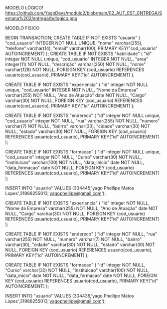 MODELO LÓGICO!
https://github.com/YagoDevs/modulo2/blob/main/02_AUT_EST_ENTREGA/Semana%202/entrega/bdlogico.png



MODELO FISICO

BEGIN TRANSACTION;
CREATE TABLE IF NOT EXISTS "usuario" (
    "cod_usuario"	INTEGER NOT NULL UNIQUE,
    "nome"	varchar(255),
    "telefone"	varchar(14),
    "email"	varchar(100),
    PRIMARY KEY("cod_usuario" AUTOINCREMENT)
);
CREATE TABLE IF NOT EXISTS "habilidade" (
    "id"	integer NOT NULL unique,
    "cod_usuario"	INTEGER NOT NULL,
    "area"	integer(11) NOT NULL,
    "descrição"	varchar(250) NOT NULL,
    "nome"	varchar(128) NOT NULL,
    FOREIGN KEY (cod_usuario) REFERENCES usuario(cod_usuario),
    PRIMARY KEY("id" AUTOINCREMENT)
);

CREATE TABLE IF NOT EXISTS "experiencia" (
    "id"	integer NOT NULL unique,
    "cod_usuario"	INTEGER NOT NULL,
    "Nome da Empresa"	varchar(255) NOT NULL,
    "Ano de Atuação"	date NOT NULL,
    "Cargo"	varchar(30) NOT NULL,
    FOREIGN KEY (cod_usuario) REFERENCES usuario(cod_usuario),
    PRIMARY KEY("id" AUTOINCREMENT)
);

CREATE TABLE IF NOT EXISTS "endereco" (
    "id"	integer NOT NULL unique,
    "cod_usuario"	integer NOT NULL,
    "rua"	varchar(255) NOT NULL,
    "numero"	varchar(7) NOT NULL,
    "bairro"	varchar(30),
    "cidade"	varchar(30) NOT NULL,
    "estado"	varchar(30) NOT NULL,
    FOREIGN KEY (cod_usuario) REFERENCES usuario(cod_usuario),
    PRIMARY KEY("id" AUTOINCREMENT)
);

CREATE TABLE IF NOT EXISTS "formacao" (
    "id"	integer NOT NULL unique,
    "cod_usuario"	integer NOT NULL,
    "Curso"	varchar(30) NOT NULL,
    "instituicao"	varchar(100) NOT NULL,
    "data_inicio"	date NOT NULL,
    "data_formacao"	date NOT NULL,
    FOREIGN KEY (cod_usuario) REFERENCES usuario(cod_usuario),
    PRIMARY KEY("id" AUTOINCREMENT)
);


INSERT INTO "usuario" VALUES (304445,'yago Phellipe Matos Lopes',31986255013,'yagophellipe@gmail.com');

CREATE TABLE IF NOT EXISTS "experiencia" (
    "id"	integer NOT NULL,
    "Nome da Empresa"	varchar(255) NOT NULL,
    "Ano de Atuação"	date NOT NULL,
    "Cargo"	varchar(30) NOT NULL,
    FOREIGN KEY (cod_usuario) REFERENCES usuario(cod_usuario),
    PRIMARY KEY("id" AUTOINCREMENT)
);

CREATE TABLE IF NOT EXISTS "endereco" (
    "id"	integer NOT NULL,
    "rua"	varchar(255) NOT NULL,
    "numero"	varchar(7) NOT NULL,
    "bairro"	varchar(30),
    "cidade"	varchar(30) NOT NULL,
    "estado"	varchar(30) NOT NULL,
    FOREIGN KEY (cod_usuario) REFERENCES usuario(cod_usuario),
    PRIMARY KEY("id" AUTOINCREMENT)
);

CREATE TABLE IF NOT EXISTS "formacao" (
    "id"	integer NOT NULL,
    "Curso"	varchar(30) NOT NULL,
    "instituicao"	varchar(100) NOT NULL,
    "data_inicio"	date NOT NULL,
    "data_formacao"	date NOT NULL,
    FOREIGN KEY (cod_usuario) REFERENCES usuario(cod_usuario),
    PRIMARY KEY("id" AUTOINCREMENT)
);


INSERT INTO "usuario" VALUES (304435,'yago Phellipe Matos Lopes',31986255013,'yagophellipe@gmail.com');
